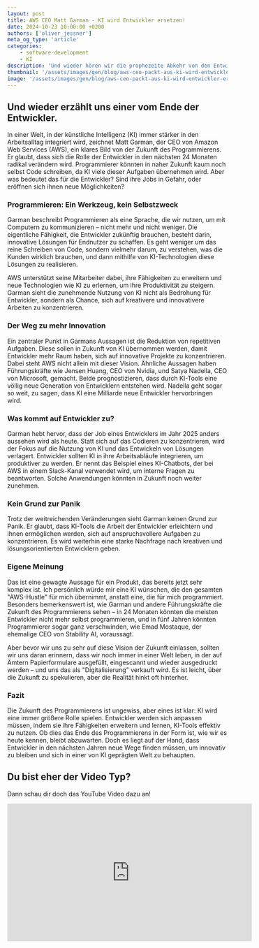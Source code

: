 ```yaml
---
layout: post
title: AWS CEO Matt Garman - KI wird Entwickler ersetzen!
date: 2024-10-23 10:00:00 +0200
authors: ['oliver_jessner']
meta_og_type: 'article'
categories:
    - software-development
    - KI
description: 'Und wieder hören wir die prophezeite Abkehr von den Entwicklern! Doch was bedeutet das für die Zukunft der Softwareentwicklung? Entdecke die spannenden Ansichten und möglichen Wendungen, die die Tech-Welt in den nächsten Jahren prägen könnten.'
thumbnail: '/assets/images/gen/blog/aws-ceo-packt-aus-ki-wird-entwickler-ersetzen/header_thumbnail.webp'
image: '/assets/images/gen/blog/aws-ceo-packt-aus-ki-wird-entwickler-ersetzen/header.webp'
---
```


## Und wieder erzählt uns einer vom Ende der Entwickler.

In einer Welt, in der künstliche Intelligenz (KI) immer stärker in den Arbeitsalltag integriert wird, zeichnet Matt Garman, der CEO von Amazon Web Services (AWS), ein klares Bild von der Zukunft des Programmierens. Er glaubt, dass sich die Rolle der Entwickler in den nächsten 24 Monaten radikal verändern wird. Programmierer könnten in naher Zukunft kaum noch selbst Code schreiben, da KI viele dieser Aufgaben übernehmen wird. Aber was bedeutet das für die Entwickler? Sind ihre Jobs in Gefahr, oder eröffnen sich ihnen neue Möglichkeiten?

### Programmieren: Ein Werkzeug, kein Selbstzweck

Garman beschreibt Programmieren als eine Sprache, die wir nutzen, um mit Computern zu kommunizieren – nicht mehr und nicht weniger. Die eigentliche Fähigkeit, die Entwickler zukünftig brauchen, besteht darin, innovative Lösungen für Endnutzer zu schaffen. Es geht weniger um das reine Schreiben von Code, sondern vielmehr darum, zu verstehen, was die Kunden wirklich brauchen, und dann mithilfe von KI-Technologien diese Lösungen zu realisieren.

AWS unterstützt seine Mitarbeiter dabei, ihre Fähigkeiten zu erweitern und neue Technologien wie KI zu erlernen, um ihre Produktivität zu steigern. Garman sieht die zunehmende Nutzung von KI nicht als Bedrohung für Entwickler, sondern als Chance, sich auf kreativere und innovativere Arbeiten zu konzentrieren.

### Der Weg zu mehr Innovation

Ein zentraler Punkt in Garmans Aussagen ist die Reduktion von repetitiven Aufgaben. Diese sollen in Zukunft von KI übernommen werden, damit Entwickler mehr Raum haben, sich auf innovative Projekte zu konzentrieren. Dabei steht AWS nicht allein mit dieser Vision. Ähnliche Aussagen haben Führungskräfte wie Jensen Huang, CEO von Nvidia, und Satya Nadella, CEO von Microsoft, gemacht. Beide prognostizieren, dass durch KI-Tools eine völlig neue Generation von Entwicklern entstehen wird. Nadella geht sogar so weit, zu sagen, dass KI eine Milliarde neue Entwickler hervorbringen wird.

### Was kommt auf Entwickler zu?

Garman hebt hervor, dass der Job eines Entwicklers im Jahr 2025 anders aussehen wird als heute. Statt sich auf das Codieren zu konzentrieren, wird der Fokus auf die Nutzung von KI und das Entwickeln von Lösungen verlagert. Entwickler sollten KI in ihre Arbeitsabläufe integrieren, um produktiver zu werden. Er nennt das Beispiel eines KI-Chatbots, der bei AWS in einem Slack-Kanal verwendet wird, um interne Fragen zu beantworten. Solche Anwendungen könnten in Zukunft noch weiter zunehmen.

### Kein Grund zur Panik

Trotz der weitreichenden Veränderungen sieht Garman keinen Grund zur Panik. Er glaubt, dass KI-Tools die Arbeit der Entwickler erleichtern und ihnen ermöglichen werden, sich auf anspruchsvollere Aufgaben zu konzentrieren. Es wird weiterhin eine starke Nachfrage nach kreativen und lösungsorientierten Entwicklern geben.

### Eigene Meinung

Das ist eine gewagte Aussage für ein Produkt, das bereits jetzt sehr komplex ist. Ich persönlich würde mir eine KI wünschen, die den gesamten "AWS-Hustle" für mich übernimmt, anstatt eine, die für mich programmiert. Besonders bemerkenswert ist, wie Garman und andere Führungskräfte die Zukunft des Programmierens sehen – in 24 Monaten könnten die meisten Entwickler nicht mehr selbst programmieren, und in fünf Jahren könnten Programmierer sogar ganz verschwinden, wie Emad Mostaque, der ehemalige CEO von Stability AI, voraussagt.

Aber bevor wir uns zu sehr auf diese Vision der Zukunft einlassen, sollten wir uns daran erinnern, dass wir noch immer in einer Welt leben, in der auf Ämtern Papierformulare ausgefüllt, eingescannt und wieder ausgedruckt werden – und uns das als "Digitalisierung" verkauft wird. Es ist leicht, über die Zukunft zu spekulieren, aber die Realität hinkt oft hinterher.

### Fazit

Die Zukunft des Programmierens ist ungewiss, aber eines ist klar: KI wird eine immer größere Rolle spielen. Entwickler werden sich anpassen müssen, indem sie ihre Fähigkeiten erweitern und lernen, KI-Tools effektiv zu nutzen. Ob dies das Ende des Programmierens in der Form ist, wie wir es heute kennen, bleibt abzuwarten. Doch es liegt auf der Hand, dass Entwickler in den nächsten Jahren neue Wege finden müssen, um innovativ zu bleiben und sich in einer von KI geprägten Welt zu behaupten.

## Du bist eher der Video Typ?

Dann schau dir doch das YouTube Video dazu an!

<iframe width="560" height="315" src="https://www.youtube.com/embed/pqFTHzL1hCU?si=pYbT8bFzAhbf9asV" title="YouTube video player" frameborder="0" allow="accelerometer; autoplay; clipboard-write; encrypted-media; gyroscope; picture-in-picture; web-share" referrerpolicy="strict-origin-when-cross-origin" allowfullscreen></iframe>
